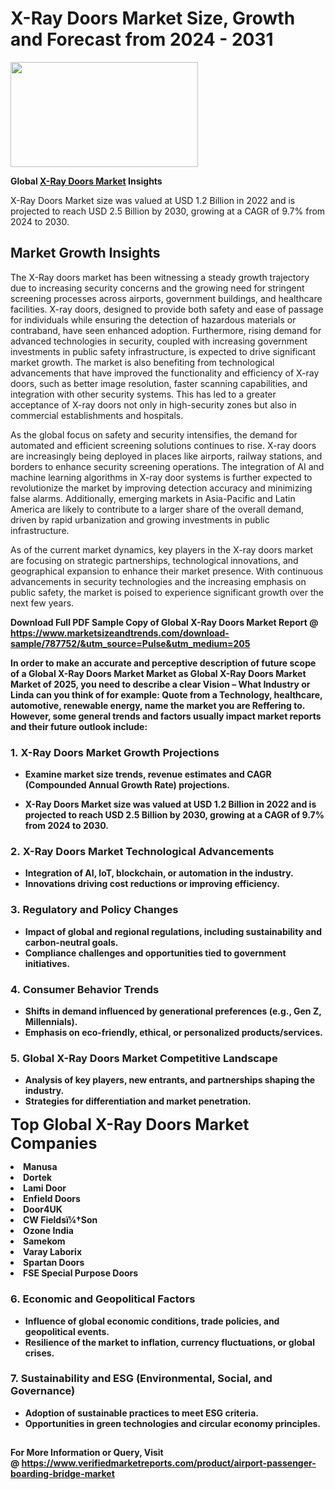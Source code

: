 <H1>X-Ray Doors Market Size, Growth and Forecast from 2024 - 2031</H1><img class="aligncenter size-medium wp-image-584254" src="https://thirdeyenews.in/wp-content/uploads/2024/09/Global-Market-Research-300x168.jpeg" alt="" width="300" height="168" /><p><strong>Global&nbsp;<a href="https://www.marketsizeandtrends.com/download-sample/787752/&amp;utm_source=Pulse&amp;utm_medium=205">X-Ray Doors Market</a> Insights</strong></p><p>X-Ray Doors Market size was valued at USD 1.2 Billion in 2022 and is projected to reach USD 2.5 Billion by 2030, growing at a CAGR of 9.7% from 2024 to 2030.</p><p><h2>Market Growth Insights</h2> <p>The X-Ray doors market has been witnessing a steady growth trajectory due to increasing security concerns and the growing need for stringent screening processes across airports, government buildings, and healthcare facilities. X-ray doors, designed to provide both safety and ease of passage for individuals while ensuring the detection of hazardous materials or contraband, have seen enhanced adoption. Furthermore, rising demand for advanced technologies in security, coupled with increasing government investments in public safety infrastructure, is expected to drive significant market growth. The market is also benefiting from technological advancements that have improved the functionality and efficiency of X-ray doors, such as better image resolution, faster scanning capabilities, and integration with other security systems. This has led to a greater acceptance of X-ray doors not only in high-security zones but also in commercial establishments and hospitals.</p> <p><strong></strong></p> <p>As the global focus on safety and security intensifies, the demand for automated and efficient screening solutions continues to rise. X-ray doors are increasingly being deployed in places like airports, railway stations, and borders to enhance security screening operations. The integration of AI and machine learning algorithms in X-ray door systems is further expected to revolutionize the market by improving detection accuracy and minimizing false alarms. Additionally, emerging markets in Asia-Pacific and Latin America are likely to contribute to a larger share of the overall demand, driven by rapid urbanization and growing investments in public infrastructure.</p> <p>As of the current market dynamics, key players in the X-ray doors market are focusing on strategic partnerships, technological innovations, and geographical expansion to enhance their market presence. With continuous advancements in security technologies and the increasing emphasis on public safety, the market is poised to experience significant growth over the next few years.</p> <p><strong></p><p><span class=""><strong>Download Full PDF Sample Copy of Global X-Ray Doors Market Report</strong> @ <a href="https://www.marketsizeandtrends.com/download-sample/787752/&amp;utm_source=Pulse&amp;utm_medium=205" target="_blank">https://www.marketsizeandtrends.com/download-sample/787752/&amp;utm_source=Pulse&amp;utm_medium=205</a></span></p><p>In order to make an accurate and perceptive description of future scope of a Global&nbsp;X-Ray Doors Market Market as Global&nbsp;X-Ray Doors Market Market of 2025, you need to describe a clear Vision &ndash; What Industry or Linda can you think of for example: Quote from a Technology, healthcare, automotive, renewable energy, name the market you are Reffering to. However, some general trends and factors usually impact market reports and their future outlook include:</p><h3>1.&nbsp;<strong>X-Ray Doors Market Growth Projections</strong></h3><ul><li>Examine market size trends, revenue estimates and CAGR (Compounded Annual Growth Rate) projections.</li><li><p>X-Ray Doors Market size was valued at USD 1.2 Billion in 2022 and is projected to reach USD 2.5 Billion by 2030, growing at a CAGR of 9.7% from 2024 to 2030.</p></li></ul><h3>2.&nbsp;<strong>X-Ray Doors Market Technological Advancements</strong></h3><ul><li>Integration of AI, IoT, blockchain, or automation in the industry.</li><li>Innovations driving cost reductions or improving efficiency.</li></ul><h3>3.&nbsp;<strong>Regulatory and Policy Changes</strong></h3><ul><li>Impact of global and regional regulations, including sustainability and carbon-neutral goals.</li><li>Compliance challenges and opportunities tied to government initiatives.</li></ul><h3>4.&nbsp;<strong>Consumer Behavior Trends</strong></h3><ul><li>Shifts in demand influenced by generational preferences (e.g., Gen Z, Millennials).</li><li>Emphasis on eco-friendly, ethical, or personalized products/services.</li></ul><h3>5.&nbsp;<strong>Global X-Ray Doors Market Competitive Landscape</strong></h3><ul><li>Analysis of key players, new entrants, and partnerships shaping the industry.</li><li>Strategies for differentiation and market penetration.</li></ul><p data-pm-slice="1 1 []"><span style="color: inherit; font-family: inherit; font-size: 25px;">Top Global X-Ray Doors Market Companies</span></p><div class="" data-test-id=""><p><li>Manusa</li><li> Dortek</li><li> Lami Door</li><li> Enfield Doors</li><li> Door4UK</li><li> CW Fieldsï¼†Son</li><li> Ozone India</li><li> Samekom</li><li> Varay Laborix</li><li> Spartan Doors</li><li> FSE Special Purpose Doors</li></p></div><h3>6.&nbsp;<strong>Economic and Geopolitical Factors</strong></h3><ul><li>Influence of global economic conditions, trade policies, and geopolitical events.</li><li>Resilience of the market to inflation, currency fluctuations, or global crises.</li></ul><h3>7.&nbsp;<strong>Sustainability and ESG (Environmental, Social, and Governance)</strong></h3><ul><li>Adoption of sustainable practices to meet ESG criteria.</li><li>Opportunities in green technologies and circular economy principles.</li></ul><h2><strong style="font-size: 14px;">For More Information or Query, Visit @&nbsp;</strong><a style="background-color: #ffffff; font-size: 14px;" href="https://www.marketsizeandtrends.com/report/x-ray-doors-market/" target="_blank">https://www.verifiedmarketreports.com/product/airport-passenger-boarding-bridge-market</a></h2>
